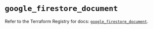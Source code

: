 # `google_firestore_document`

Refer to the Terraform Registry for docs: [`google_firestore_document`](https://registry.terraform.io/providers/hashicorp/google-beta/6.26.0/docs/resources/google_firestore_document).

